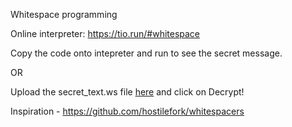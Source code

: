 Whitespace programming

Online interpreter: https://tio.run/#whitespace

Copy the code onto intepreter and run to see the secret message.

OR

Upload the secret_text.ws file [here](https://www.dcode.fr/whitespace-language) and click on Decrypt!

Inspiration - https://github.com/hostilefork/whitespacers
